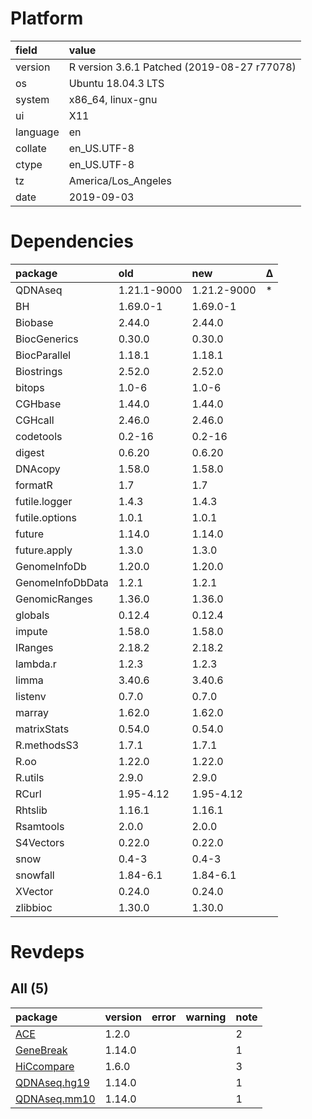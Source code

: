 # Platform

|field    |value                                       |
|:--------|:-------------------------------------------|
|version  |R version 3.6.1 Patched (2019-08-27 r77078) |
|os       |Ubuntu 18.04.3 LTS                          |
|system   |x86_64, linux-gnu                           |
|ui       |X11                                         |
|language |en                                          |
|collate  |en_US.UTF-8                                 |
|ctype    |en_US.UTF-8                                 |
|tz       |America/Los_Angeles                         |
|date     |2019-09-03                                  |

# Dependencies

|package          |old         |new         |Δ  |
|:----------------|:-----------|:-----------|:--|
|QDNAseq          |1.21.1-9000 |1.21.2-9000 |*  |
|BH               |1.69.0-1    |1.69.0-1    |   |
|Biobase          |2.44.0      |2.44.0      |   |
|BiocGenerics     |0.30.0      |0.30.0      |   |
|BiocParallel     |1.18.1      |1.18.1      |   |
|Biostrings       |2.52.0      |2.52.0      |   |
|bitops           |1.0-6       |1.0-6       |   |
|CGHbase          |1.44.0      |1.44.0      |   |
|CGHcall          |2.46.0      |2.46.0      |   |
|codetools        |0.2-16      |0.2-16      |   |
|digest           |0.6.20      |0.6.20      |   |
|DNAcopy          |1.58.0      |1.58.0      |   |
|formatR          |1.7         |1.7         |   |
|futile.logger    |1.4.3       |1.4.3       |   |
|futile.options   |1.0.1       |1.0.1       |   |
|future           |1.14.0      |1.14.0      |   |
|future.apply     |1.3.0       |1.3.0       |   |
|GenomeInfoDb     |1.20.0      |1.20.0      |   |
|GenomeInfoDbData |1.2.1       |1.2.1       |   |
|GenomicRanges    |1.36.0      |1.36.0      |   |
|globals          |0.12.4      |0.12.4      |   |
|impute           |1.58.0      |1.58.0      |   |
|IRanges          |2.18.2      |2.18.2      |   |
|lambda.r         |1.2.3       |1.2.3       |   |
|limma            |3.40.6      |3.40.6      |   |
|listenv          |0.7.0       |0.7.0       |   |
|marray           |1.62.0      |1.62.0      |   |
|matrixStats      |0.54.0      |0.54.0      |   |
|R.methodsS3      |1.7.1       |1.7.1       |   |
|R.oo             |1.22.0      |1.22.0      |   |
|R.utils          |2.9.0       |2.9.0       |   |
|RCurl            |1.95-4.12   |1.95-4.12   |   |
|Rhtslib          |1.16.1      |1.16.1      |   |
|Rsamtools        |2.0.0       |2.0.0       |   |
|S4Vectors        |0.22.0      |0.22.0      |   |
|snow             |0.4-3       |0.4-3       |   |
|snowfall         |1.84-6.1    |1.84-6.1    |   |
|XVector          |0.24.0      |0.24.0      |   |
|zlibbioc         |1.30.0      |1.30.0      |   |

# Revdeps

## All (5)

|package                                 |version |error |warning |note |
|:---------------------------------------|:-------|:-----|:-------|:----|
|[ACE](problems.md#ace)                  |1.2.0   |      |        |2    |
|[GeneBreak](problems.md#genebreak)      |1.14.0  |      |        |1    |
|[HiCcompare](problems.md#hiccompare)    |1.6.0   |      |        |3    |
|[QDNAseq.hg19](problems.md#qdnaseqhg19) |1.14.0  |      |        |1    |
|[QDNAseq.mm10](problems.md#qdnaseqmm10) |1.14.0  |      |        |1    |

